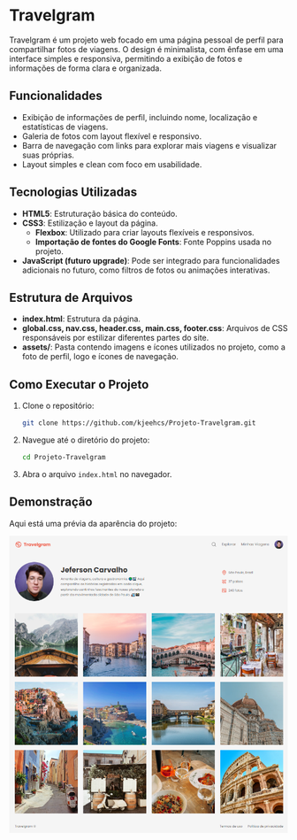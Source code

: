 # Travelgram

Travelgram é um projeto web focado em uma página pessoal de perfil para compartilhar fotos de viagens. O design é minimalista, com ênfase em uma interface simples e responsiva, permitindo a exibição de fotos e informações de forma clara e organizada.

## Funcionalidades

- Exibição de informações de perfil, incluindo nome, localização e estatísticas de viagens.
- Galeria de fotos com layout flexível e responsivo.
- Barra de navegação com links para explorar mais viagens e visualizar suas próprias.
- Layout simples e clean com foco em usabilidade.
  
## Tecnologias Utilizadas

- **HTML5**: Estruturação básica do conteúdo.
- **CSS3**: Estilização e layout da página.
  - **Flexbox**: Utilizado para criar layouts flexíveis e responsivos.
  - **Importação de fontes do Google Fonts**: Fonte Poppins usada no projeto.
- **JavaScript (futuro upgrade)**: Pode ser integrado para funcionalidades adicionais no futuro, como filtros de fotos ou animações interativas.

## Estrutura de Arquivos

- **index.html**: Estrutura da página.
- **global.css, nav.css, header.css, main.css, footer.css**: Arquivos de CSS responsáveis por estilizar diferentes partes do site.
- **assets/**: Pasta contendo imagens e ícones utilizados no projeto, como a foto de perfil, logo e ícones de navegação.

## Como Executar o Projeto

1. Clone o repositório:
   ```bash
   git clone https://github.com/kjeehcs/Projeto-Travelgram.git
   ```
   
2. Navegue até o diretório do projeto:
   ```bash
   cd Projeto-Travelgram
   ```

3. Abra o arquivo `index.html` no navegador.

## Demonstração

Aqui está uma prévia da aparência do projeto:

![Travelgram](https://github.com/kjeehcs/Projeto-Travelgram/blob/main/assets/images/Projeto-Travelgram.PNG)
